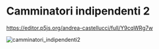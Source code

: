 # Camminatori indipendenti 2

https://editor.p5js.org/andrea-castellucci/full/Y9cqWRg7w

![camminatori_indipendenti2](https://user-images.githubusercontent.com/75098849/114776938-5b178500-9d73-11eb-9770-38906d0bfda5.jpg)

